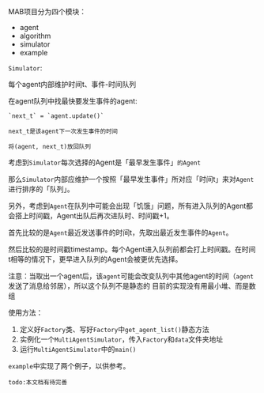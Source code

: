 MAB项目分为四个模块：
- agent
- algorithm
- simulator
- example


`Simulator`:

每个agent内部维护时间t、事件-时间队列

在agent队列中找最快要发生事件的agent:

    `next_t` = `agent.update()`

    next_t是该agent下一次发生事件的时间

    将(agent, next_t)放回队列


考虑到`Simulator`每次选择的Agent是「最早发生事件」`的Agent`

那么`Simulator`内部应维护一个按照「最早发生事件」所对应「时间t」来对`Agent`进行排序的「队列」。

另外，考虑到`Agent`在队列中可能会出现「饥饿」问题，所有进入队列的Agent都会搭上时间戳，Agent出队后再次进队时、时间戳+1。


首先比较的是`Agent`最近发送事件的时间t，先取出最近发生事件的`Agent`。

然后比较的是时间戳timestamp。每个Agent进入队列前都会打上时间戳。在时间t相等的情况下，更早进入队列的Agent会被更优先选择。

注意：当取出一个agent后，该`agent`可能会改变队列中其他agent的时间（`agent`发送了消息给邻居），所以这个队列不是静态的
        目前的实现没有用最小堆、而是数组
        
        
使用方法：
1. 定义好`Factory`类、写好`Factory`中`get_agent_list()`静态方法 
2. 实例化一个`MultiAgentSimulator`，传入`Factory`和`data`文件夹地址
3. 运行`MultiAgentSimulator`中的`main()`

`example`中实现了两个例子，以供参考。

`todo:本文档有待完善`

